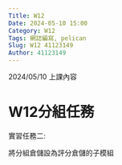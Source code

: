 ```yaml
---
Title: W12
Date: 2024-05-10 15:00
Category: W12
Tags: 網誌編寫, pelican
Slug: W12 41123149
Author: 41123149
---
```


2024/05/10 上課內容

<!-- PELICAN_END_SUMMARY -->

# W12分組任務
實習任務二: 

將分組倉儲設為評分倉儲的子模組